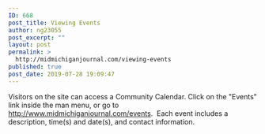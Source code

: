 ```yaml
---
ID: 668
post_title: Viewing Events
author: ng23055
post_excerpt: ""
layout: post
permalink: >
  http://midmichiganjournal.com/viewing-events
published: true
post_date: 2019-07-28 19:09:47
---
```

Visitors on the site can access a Community Calendar. Click on the "Events" link inside the man menu, or go to http://www.midmichiganjournal.com/events.&nbsp; Each event includes a description, time(s) and date(s), and contact information.
